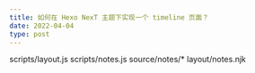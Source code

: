 ```yaml
---
title: 如何在 Hexo NexT 主题下实现一个 timeline 页面？
date: 2022-04-04
type: post
---
```


scripts/layout.js
scripts/notes.js
source/notes/*
layout/notes.njk
